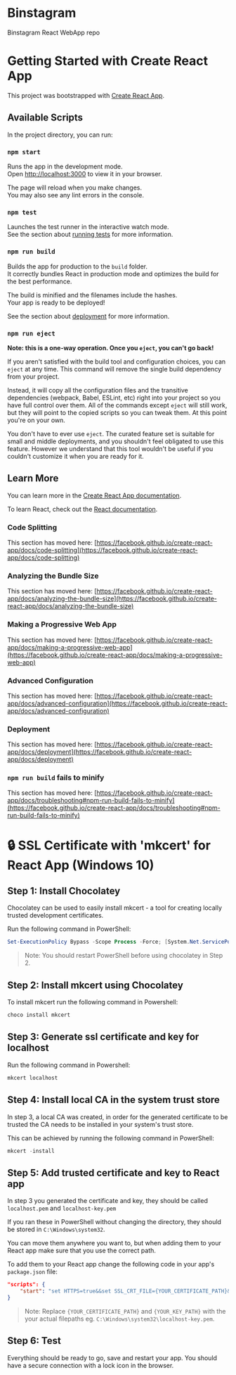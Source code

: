 # Binstagram
Binstagram React WebApp repo

# Getting Started with Create React App

This project was bootstrapped with [Create React App](https://github.com/facebook/create-react-app).

## Available Scripts

In the project directory, you can run:

### `npm start`

Runs the app in the development mode.\
Open [http://localhost:3000](http://localhost:3000) to view it in your browser.

The page will reload when you make changes.\
You may also see any lint errors in the console.

### `npm test`

Launches the test runner in the interactive watch mode.\
See the section about [running tests](https://facebook.github.io/create-react-app/docs/running-tests) for more information.

### `npm run build`

Builds the app for production to the `build` folder.\
It correctly bundles React in production mode and optimizes the build for the best performance.

The build is minified and the filenames include the hashes.\
Your app is ready to be deployed!

See the section about [deployment](https://facebook.github.io/create-react-app/docs/deployment) for more information.

### `npm run eject`

**Note: this is a one-way operation. Once you `eject`, you can't go back!**

If you aren't satisfied with the build tool and configuration choices, you can `eject` at any time. This command will remove the single build dependency from your project.

Instead, it will copy all the configuration files and the transitive dependencies (webpack, Babel, ESLint, etc) right into your project so you have full control over them. All of the commands except `eject` will still work, but they will point to the copied scripts so you can tweak them. At this point you're on your own.

You don't have to ever use `eject`. The curated feature set is suitable for small and middle deployments, and you shouldn't feel obligated to use this feature. However we understand that this tool wouldn't be useful if you couldn't customize it when you are ready for it.

## Learn More

You can learn more in the [Create React App documentation](https://facebook.github.io/create-react-app/docs/getting-started).

To learn React, check out the [React documentation](https://reactjs.org/).

### Code Splitting

This section has moved here: [https://facebook.github.io/create-react-app/docs/code-splitting](https://facebook.github.io/create-react-app/docs/code-splitting)

### Analyzing the Bundle Size

This section has moved here: [https://facebook.github.io/create-react-app/docs/analyzing-the-bundle-size](https://facebook.github.io/create-react-app/docs/analyzing-the-bundle-size)

### Making a Progressive Web App

This section has moved here: [https://facebook.github.io/create-react-app/docs/making-a-progressive-web-app](https://facebook.github.io/create-react-app/docs/making-a-progressive-web-app)

### Advanced Configuration

This section has moved here: [https://facebook.github.io/create-react-app/docs/advanced-configuration](https://facebook.github.io/create-react-app/docs/advanced-configuration)

### Deployment

This section has moved here: [https://facebook.github.io/create-react-app/docs/deployment](https://facebook.github.io/create-react-app/docs/deployment)

### `npm run build` fails to minify

This section has moved here: [https://facebook.github.io/create-react-app/docs/troubleshooting#npm-run-build-fails-to-minify](https://facebook.github.io/create-react-app/docs/troubleshooting#npm-run-build-fails-to-minify)

# 🔒 SSL Certificate with 'mkcert' for React App (Windows 10) 

## Step 1: Install Chocolatey

Chocolatey can be used to easily install mkcert - a tool for creating locally trusted development certificates.

Run the following command in PowerShell:
```powershell
Set-ExecutionPolicy Bypass -Scope Process -Force; [System.Net.ServicePointManager]::SecurityProtocol = [System.Net.ServicePointManager]::SecurityProtocol -bor 3072; iex ((New-Object System.Net.WebClient).DownloadString('https://community.chocolatey.org/install.ps1'))
```
> Note: You should restart PowerShell before using chocolatey in Step 2.

## Step 2: Install mkcert using Chocolatey

To install mkcert run the following command in Powershell:
```powershell
choco install mkcert
```

## Step 3: Generate ssl certificate and key for localhost

Run the following command in Powershell:
```powershell
mkcert localhost
```

## Step 4: Install local CA in the system trust store

In step 3, a local CA was created, in order for the generated certificate to be trusted the CA needs to be installed in your system's trust store.

This can be achieved by running the following command in PowerShell:
```powershell
mkcert -install
```

## Step 5: Add trusted certificate and key to React app

In step 3 you generated the certificate and key, they should be called `localhost.pem` and `localhost-key.pem`

If you ran these in PowerShell without changing the directory, they should be stored in `C:\Windows\system32`.

You can move them anywhere you want to, but when adding them to your React app make sure that you use the correct path.

To add them to your React app change the following code in your app's `package.json` file:
```json
"scripts": {
    "start": "set HTTPS=true&&set SSL_CRT_FILE={YOUR_CERTIFICATE_PATH}&&set SSL_KEY_FILE={YOUR_KEY_PATH}&&react-scripts start",
}
```
> Note: Replace `{YOUR_CERTIFICATE_PATH}` and `{YOUR_KEY_PATH}` with the your actual filepaths eg. `C:\Windows\system32\localhost-key.pem`.

## Step 6: Test

Everything should be ready to go, save and restart your app. You should have a secure connection with a lock icon in the browser. 
